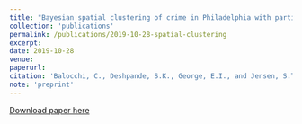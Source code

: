 ```yaml
---
title: "Bayesian spatial clustering of crime in Philadelphia with particle optimization" 
collection: 'publications'
permalink: /publications/2019-10-28-spatial-clustering
excerpt:
date: 2019-10-28
venue:
paperurl:
citation: 'Balocchi, C., Deshpande, S.K., George, E.I., and Jensen, S.T. (2019). &quot; Bayesian spatial clustering of crime in Philadelphia with particle optimization&quot; (technical report).'
note: 'preprint'
---
```

<!--
<b> Abstract </b> : 
Bayesian hierarchical modeling is a natural way to study spatial variation in crime dynamics within a city at the neighborhood level, since it facilitates principled “sharing of information” between spatially adjacent neighborhoods. Typically, however, cities contain many physical and social boundaries that may manifest as spatial discontinu- ities in crime patterns. As a result, standard prior choices often yield overly-smooth pa- rameter estimates, which can ultimately produce mis-calibrated forecasts. To prevent potential over-smoothing, we introduce a prior that first partitions the neighborhoods into several clusters and then encourages spatial smoothness within each cluster. In our prior, we allow the effect of different covariates to be partitioned independently. As a result, conventional stochastic search techniques are computationally prohibitive, as they must traverse a combinatorially vast product space of partitions. We introduce an ensemble optimization procedure that simultaneously identifies several high prob- ability combinations of partitions by solving one optimization problem using a new local search strategy. We then use the identified combinations of partitions to estimate crime trends in Philadelphia between 2006 and 2017. On simulated and real data, our proposed method demonstrates good estimation and partition selection performance.
-->
[Download paper here](https://skdeshpande91.github.io/files/spatial_clustering.pdf)
